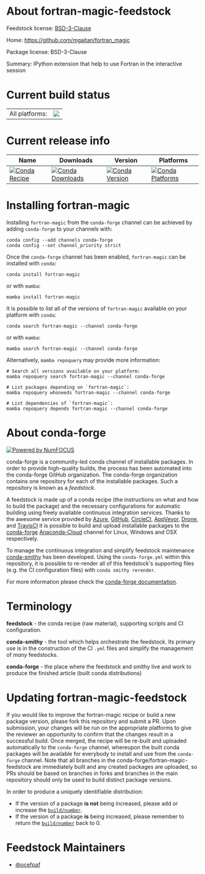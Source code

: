 About fortran-magic-feedstock
=============================

Feedstock license: [BSD-3-Clause](https://github.com/conda-forge/fortran-magic-feedstock/blob/main/LICENSE.txt)

Home: https://github.com/mgaitan/fortran_magic

Package license: BSD-3-Clause

Summary: IPython extension that help to use Fortran in the interactive session

Current build status
====================


<table><tr><td>All platforms:</td>
    <td>
      <a href="https://dev.azure.com/conda-forge/feedstock-builds/_build/latest?definitionId=5915&branchName=main">
        <img src="https://dev.azure.com/conda-forge/feedstock-builds/_apis/build/status/fortran-magic-feedstock?branchName=main">
      </a>
    </td>
  </tr>
</table>

Current release info
====================

| Name | Downloads | Version | Platforms |
| --- | --- | --- | --- |
| [![Conda Recipe](https://img.shields.io/badge/recipe-fortran--magic-green.svg)](https://anaconda.org/conda-forge/fortran-magic) | [![Conda Downloads](https://img.shields.io/conda/dn/conda-forge/fortran-magic.svg)](https://anaconda.org/conda-forge/fortran-magic) | [![Conda Version](https://img.shields.io/conda/vn/conda-forge/fortran-magic.svg)](https://anaconda.org/conda-forge/fortran-magic) | [![Conda Platforms](https://img.shields.io/conda/pn/conda-forge/fortran-magic.svg)](https://anaconda.org/conda-forge/fortran-magic) |

Installing fortran-magic
========================

Installing `fortran-magic` from the `conda-forge` channel can be achieved by adding `conda-forge` to your channels with:

```
conda config --add channels conda-forge
conda config --set channel_priority strict
```

Once the `conda-forge` channel has been enabled, `fortran-magic` can be installed with `conda`:

```
conda install fortran-magic
```

or with `mamba`:

```
mamba install fortran-magic
```

It is possible to list all of the versions of `fortran-magic` available on your platform with `conda`:

```
conda search fortran-magic --channel conda-forge
```

or with `mamba`:

```
mamba search fortran-magic --channel conda-forge
```

Alternatively, `mamba repoquery` may provide more information:

```
# Search all versions available on your platform:
mamba repoquery search fortran-magic --channel conda-forge

# List packages depending on `fortran-magic`:
mamba repoquery whoneeds fortran-magic --channel conda-forge

# List dependencies of `fortran-magic`:
mamba repoquery depends fortran-magic --channel conda-forge
```


About conda-forge
=================

[![Powered by
NumFOCUS](https://img.shields.io/badge/powered%20by-NumFOCUS-orange.svg?style=flat&colorA=E1523D&colorB=007D8A)](https://numfocus.org)

conda-forge is a community-led conda channel of installable packages.
In order to provide high-quality builds, the process has been automated into the
conda-forge GitHub organization. The conda-forge organization contains one repository
for each of the installable packages. Such a repository is known as a *feedstock*.

A feedstock is made up of a conda recipe (the instructions on what and how to build
the package) and the necessary configurations for automatic building using freely
available continuous integration services. Thanks to the awesome service provided by
[Azure](https://azure.microsoft.com/en-us/services/devops/), [GitHub](https://github.com/),
[CircleCI](https://circleci.com/), [AppVeyor](https://www.appveyor.com/),
[Drone](https://cloud.drone.io/welcome), and [TravisCI](https://travis-ci.com/)
it is possible to build and upload installable packages to the
[conda-forge](https://anaconda.org/conda-forge) [Anaconda-Cloud](https://anaconda.org/)
channel for Linux, Windows and OSX respectively.

To manage the continuous integration and simplify feedstock maintenance
[conda-smithy](https://github.com/conda-forge/conda-smithy) has been developed.
Using the ``conda-forge.yml`` within this repository, it is possible to re-render all of
this feedstock's supporting files (e.g. the CI configuration files) with ``conda smithy rerender``.

For more information please check the [conda-forge documentation](https://conda-forge.org/docs/).

Terminology
===========

**feedstock** - the conda recipe (raw material), supporting scripts and CI configuration.

**conda-smithy** - the tool which helps orchestrate the feedstock.
                   Its primary use is in the construction of the CI ``.yml`` files
                   and simplify the management of *many* feedstocks.

**conda-forge** - the place where the feedstock and smithy live and work to
                  produce the finished article (built conda distributions)


Updating fortran-magic-feedstock
================================

If you would like to improve the fortran-magic recipe or build a new
package version, please fork this repository and submit a PR. Upon submission,
your changes will be run on the appropriate platforms to give the reviewer an
opportunity to confirm that the changes result in a successful build. Once
merged, the recipe will be re-built and uploaded automatically to the
`conda-forge` channel, whereupon the built conda packages will be available for
everybody to install and use from the `conda-forge` channel.
Note that all branches in the conda-forge/fortran-magic-feedstock are
immediately built and any created packages are uploaded, so PRs should be based
on branches in forks and branches in the main repository should only be used to
build distinct package versions.

In order to produce a uniquely identifiable distribution:
 * If the version of a package **is not** being increased, please add or increase
   the [``build/number``](https://docs.conda.io/projects/conda-build/en/latest/resources/define-metadata.html#build-number-and-string).
 * If the version of a package **is** being increased, please remember to return
   the [``build/number``](https://docs.conda.io/projects/conda-build/en/latest/resources/define-metadata.html#build-number-and-string)
   back to 0.

Feedstock Maintainers
=====================

* [@ocefpaf](https://github.com/ocefpaf/)


